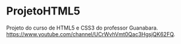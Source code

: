 # ProjetoHTML5
Projeto do curso de HTML5 e CSS3 do professor Guanabara. 
https://www.youtube.com/channel/UCrWvhVmt0Qac3HgsjQK62FQ.
